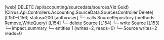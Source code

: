 [web] DELETE /api/accounting/sourcedata/sources/{id:Guid}  (Cirrus.Api.Controllers.Accounting.SourceData.SourcesController.Delete)  [L150–L156] status=200 [auth=user]
  └─ calls SourceRepository (methods: Remove,WriteQuery) [L154]
  └─ delete Source [L154]
  └─ write Source [L153]
  └─ impact_summary
    └─ entities 1 (writes=2, reads=0)
      └─ Source writes=2 reads=0

